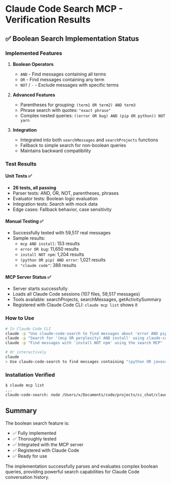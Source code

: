 # Claude Code Search MCP - Verification Results

## ✅ Boolean Search Implementation Status

### Implemented Features
1. **Boolean Operators**
   - `AND` - Find messages containing all terms
   - `OR` - Find messages containing any term  
   - `NOT` / `-` - Exclude messages with specific terms

2. **Advanced Features**
   - Parentheses for grouping: `(term1 OR term2) AND term3`
   - Phrase search with quotes: `"exact phrase"`
   - Complex nested queries: `((error OR bug) AND (pip OR python)) NOT yarn`

3. **Integration**
   - Integrated into both `searchMessages` and `searchProjects` functions
   - Fallback to simple search for non-boolean queries
   - Maintains backward compatibility

### Test Results

#### Unit Tests ✅
- **26 tests, all passing**
- Parser tests: AND, OR, NOT, parentheses, phrases
- Evaluator tests: Boolean logic evaluation
- Integration tests: Search with mock data
- Edge cases: Fallback behavior, case sensitivity

#### Manual Testing ✅
- Successfully tested with 59,517 real messages
- Sample results:
  - `mcp AND install`: 153 results
  - `error OR bug`: 11,650 results  
  - `install NOT npm`: 1,204 results
  - `(python OR pip) AND error`: 1,021 results
  - `"claude code"`: 388 results

#### MCP Server Status ✅
- Server starts successfully
- Loads all Claude Code sessions (107 files, 59,517 messages)
- Tools available: searchProjects, searchMessages, getActivitySummary
- Registered with Claude Code CLI: `claude mcp list` shows it

### How to Use

```bash
# In Claude Code CLI
claude -p "Use claude-code-search to find messages about 'error AND pip'"
claude -p "Search for '(mcp OR perplexity) AND install' using claude-code-search"
claude -p "Find messages with 'install NOT npm' using the search MCP"

# Or interactively
claude
> Use claude-code-search to find messages containing "(python OR javascript) AND tutorial"
```

### Installation Verified
```bash
$ claude mcp list
...
claude-code-search: node /Users/x/Documents/code/projects/cc_chat/claude-code-search-mcp/dist/index.js
```

## Summary

The boolean search feature is:
- ✅ Fully implemented
- ✅ Thoroughly tested  
- ✅ Integrated with the MCP server
- ✅ Registered with Claude Code
- ✅ Ready for use

The implementation successfully parses and evaluates complex boolean queries, providing powerful search capabilities for Claude Code conversation history.
